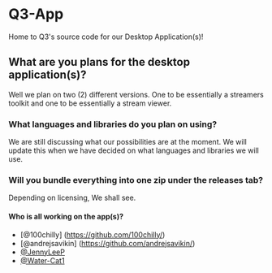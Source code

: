 # Q3-App
Home to Q3's source code for our Desktop Application(s)!


## What are you plans for the desktop application(s)?
Well we plan on two (2) different versions. One to be essentially a streamers toolkit and one to be essentially a stream viewer.

### What languages and libraries do you plan on using?
We are still discussing what our possibilities are at the moment. We will update this when we have decided on what languages and libraries we will use.

### Will you bundle everything into one zip under the releases tab?
Depending on licensing, We shall see.

#### Who is all working on the app(s)?
* [@100chilly] (https://github.com/100chilly/)
* [@andrejsavikin] (https://github.com/andrejsavikin/)
* [@JennyLeeP](https://github.com/JennyLeeP/)
* [@Water-Cat1](https://github.com/Water-Cat1/)
